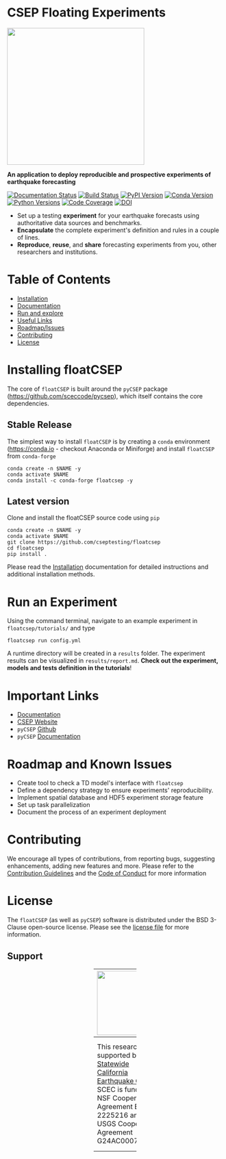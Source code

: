 # CSEP Floating Experiments

<img src="https://i.postimg.cc/6p5krRnB/float-CSEP-Logo-CMYK.png" width="320"> 

**An application to deploy reproducible and prospective experiments of earthquake forecasting**

<p left>

[![Documentation Status](https://readthedocs.org/projects/floatcsep/badge/?version=latest)](https://floatcsep.readthedocs.io/en/latest/?badge=latest)
[![Build Status](https://github.com/cseptesting/floatcsep/actions/workflows/build-test.yml/badge.svg)](https://github.com/cseptesting/floatcsep/actions/workflows/build-test.yml)
[![PyPI Version](https://img.shields.io/pypi/v/floatcsep)](https://pypi.org/project/floatcsep/)
[![Conda Version](https://img.shields.io/conda/vn/conda-forge/floatcsep)](https://anaconda.org/conda-forge/floatcsep)
[![Python Versions](https://img.shields.io/pypi/pyversions/floatcsep)](https://pypi.org/project/floatcsep/)
[![Code Coverage](https://codecov.io/gh/cseptesting/floatcsep/branch/main/graph/badge.svg?token=LI4RSDOKA1)](https://codecov.io/gh/cseptesting/floatcsep)
[![DOI](https://zenodo.org/badge/DOI/10.5281/zenodo.7953816.svg)](https://doi.org/10.5281/zenodo.7953816)


</p>

* Set up a testing **experiment** for your earthquake forecasts using authoritative data sources
  and benchmarks.
* **Encapsulate** the complete experiment's definition and rules in a couple of lines.
* **Reproduce**, **reuse**, and **share** forecasting experiments from you, other researchers
  and institutions.

# Table of Contents

* [Installation](#installing-floatcsep)
* [Documentation](https://floatcsep.readthedocs.io)
* [Run and explore](#run-an-experiment)
* [Useful Links](#important-links)
* [Roadmap/Issues](#roadmap-and-known-issues)
* [Contributing](#contributing)
* [License](#license)

# Installing floatCSEP

The core of `floatCSEP` is built around the `pyCSEP`
package (https://github.com/sceccode/pycsep), which itself contains the core dependencies.

## Stable Release

The simplest way to install `floatCSEP` is by creating a `conda`
environment (https://conda.io - checkout Anaconda or Miniforge) and install `floatCSEP`
from `conda-forge`

```
conda create -n $NAME -y
conda activate $NAME
conda install -c conda-forge floatcsep -y
```

## Latest version

Clone and install the floatCSEP source code using `pip`

```
conda create -n $NAME -y
conda activate $NAME
git clone https://github.com/cseptesting/floatcsep
cd floatcsep
pip install .
```

Please read
the [Installation](https://floatcsep.readthedocs.io/en/latest/intro/installation.html)
documentation for detailed instructions and additional installation methods.

# Run an Experiment

Using the command terminal, navigate to an example experiment in ``floatcsep/tutorials/`` and
type

```
floatcsep run config.yml
```

A runtime directory will be created in a `results` folder. The experiment results can be
visualized in `results/report.md`. **Check out the experiment, models and tests definition in
the tutorials**!

# Important Links

* [Documentation](https://floatcsep.readthedocs.io/en/latest/)
* [CSEP Website](https://cseptesting.org)
* `pyCSEP` [Github](https://github.com/sceccode/pycsep)
* `pyCSEP` [Documentation](https://docs.cseptesting.org/)

# Roadmap and Known Issues

* Create tool to check a TD model's interface with ``floatcsep``
* Define a dependency strategy to ensure experiments' reproducibility.
* Implement spatial database and HDF5 experiment storage feature
* Set up task parallelization
* Document the process of an experiment deployment

# Contributing

We encourage all types of contributions, from reporting bugs, suggesting enhancements, adding
new features and more. Please refer to
the [Contribution Guidelines](https://github.com/cseptesting/floatcsep/blob/main/CONTRIBUTING.md)
and the [Code of Conduct](https://github.com/cseptesting/floatcsep/blob/main/CODE_OF_CONDUCT.md)
for more information

# License

The `floatCSEP` (as well as `pyCSEP`) software is distributed under the BSD 3-Clause open-source
license. Please see
the [license file](https://github.com/cseptesting/floatcsep/blob/main/LICENSE) for more
information.

## Support

<div style="max-width: 100px; margin: auto;">

| <img src="https://i.postimg.cc/tC1LdjYf/scec.png" width="150"/>                                                                                                                                                                                           | <img src="https://i.postimg.cc/2S7ThcFM/eu-flag.jpg" width="150"/>                                                                                                                                                                                                                                                               |
|:----------------------------------------------------------------------------------------------------------------------------------------------------------------------------------------------------------------------------------------------------------|:---------------------------------------------------------------------------------------------------------------------------------------------------------------------------------------------------------------------------------------------------------------------------------------------------------------------------------|
| <div style="text-align: left;">This research was supported by the <a href="https://www.scec.org/">Statewide California Earthquake Center</a>. SCEC is funded by NSF Cooperative Agreement EAR-2225216 and USGS Cooperative Agreement G24AC00072-00.</div> | <div style="text-align: left;">The work in this repository has received funding from the European Union’s Horizon research and innovation programme under grant agreements No.s 101058518 and 821115 of the projects <a href="https://www.geo-inquire.eu/">GeoInquire</a> and <a href="https://www.rise-eu.org/">RISE</a>.</div> |

</div>

